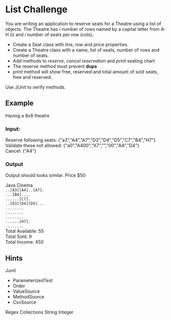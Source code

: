 # List Challenge
You are writing an application to reserve seats for a Theatre using a list of objects.
The Theatre has *i* number of rows named by a capital letter from A-H (i) and *i* number of seats per row (cols);

- Create a Seat class with line, row and price properties.
- Create a Theatre class with a name, list of seats, number of rows and number of seats.
- Add methods to *reserve*, *cancel reservation* and *print* seating chart
- The reserve method must prevent **dups**
- *print* method will show free, reserved and total amount of sold seats, free and reserved.

Use JUnit to verify methods.

## Example
Having a 8x8 theatre

### Input:

Reserve following seats: {"a3","A4","A7","D3","D4","D5","C7","B4","H7"}  
Validate these not allowed: {"a0","A400","X7","","00","AA","D4"}  
Cancel: {"A4"}  

### Output

Output should looks similar. Price $50

Java Cinema  
`..[A3][A4]..[A7].`  
`...[B4]....`  
`......[C7].`  
`..[D3][D4][D5]...`  
`........`  
`........`  
`........`  
`......[H7].`  
`........`  
Total Available: 55  
Total Sold: 9  
Total Income: 450  

## Hints  

Junit  
* ParameterizedTest
* Order
* ValueSource
* MethodSource
* CsvSource

Regex
Collections
String
Integer